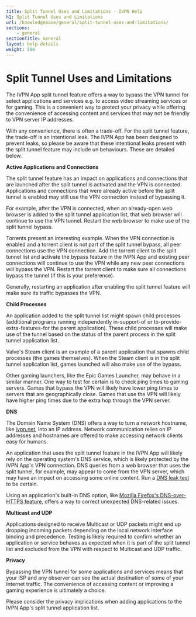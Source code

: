 ```yaml
---
title: Split Tunnel Uses and Limitations - IVPN Help
h1: Split Tunnel Uses and Limitations
url: /knowledgebase/general/split-tunnel-uses-and-limitations/
sections:
    - general
sectionTitle: General
layout: help-details
weight: 590
---
```

# Split Tunnel Uses and Limitations

The IVPN App split tunnel feature offers a way to bypass the VPN tunnel for select applications and services e.g. to access video streaming services or for gaming. This is a convenient way to protect your privacy while offering the convenience of accessing content and services that may not be friendly to VPN server IP addresses.

With any convenience, there is often a trade-off. For the split tunnel feature, the trade-off is an intentional leak. The IVPN App has been designed to prevent leaks, so please be aware that these intentional leaks present with the split tunnel feature may include un behaviours. These are detailed below.

**Active Applications and Connections**

The split tunnel feature has an impact on applications and connections that are launched after the split tunnel is activated and the VPN is connected. Applications and connections that were already active before the split tunnel is enabled may still use the VPN connection instead of bypassing it.

For example, after the VPN is connected, when an already-open web browser is added to the split tunnel application list, that web browser will continue to use the VPN tunnel. Restart the web browser to make use of the split tunnel bypass.

Torrents present an interesting example. When the VPN connection is enabled and a torrent client is not part of the split tunnel bypass, all peer connections use the VPN connection. Add the torrent client to the split tunnel list and activate the bypass feature in the IVPN App and existing peer connections will continue to use the VPN while any new peer connections will bypass the VPN. Restart the torrent client to make sure all connections bypass the tunnel (if this is your preference).

Generally, restarting an application after enabling the split tunnel feature will make sure its traffic bypasses the VPN.

**Child Processes**

An application added to the split tunnel list might spawn child processes (additional programs running independently in-support-of or to-provide-extra-features-for the parent application). These child processes will make use of the tunnel based on the status of the parent process in the split tunnel application list.

Valve's Steam client is an example of a parent application that spawns child processes (the games themselves). When the Steam client is in the split tunnel application list, games launched will also make use of the bypass.

Other gaming launchers, like the Epic Games Launcher, may behave in a similar manner. One way to test for certain is to check ping times to gaming servers. Games that bypass the VPN will likely have lower ping times to servers that are geographically close. Games that use the VPN will likely have higher ping times due to the extra hop through the VPN server.

**DNS**

The Domain Name System (DNS) offers a way to turn a network hostname, like [ivpn.net](http://ivpn.net), into an IP address. Network communication relies on IP addresses and hostnames are offered to make accessing network clients easy for humans.

An application that uses the split tunnel feature in the IVPN App will likely rely on the operating system's DNS service, which is likely protected by the IVPN App's VPN connection. DNS queries from a web browser that uses the split tunnel, for example, may appear to come from the VPN server, which may have an impact on accessing some online content. Run a [DNS leak test](https://www.dnsleaktest.com/) to be certain.

Using an application's built-in DNS option, like [Mozilla Firefox's DNS-over-HTTPS feature](https://support.mozilla.org/en-US/kb/firefox-dns-over-https#w_manually-enabling-and-disabling-dns-over-https), offers a way to correct unexpected DNS-related issues.

**Multicast and UDP**

Applications designed to receive Multicast or UDP packets might end up dropping incoming packets depending on the local network interface binding and precedence. Testing is likely required to confirm whether an application or service behaves as expected when it is part of the split tunnel list and excluded from the VPN with respect to Multicast and UDP traffic.

**Privacy**

Bypassing the VPN tunnel for some applications and services means that your ISP and any observer can see the actual destination of some of your Internet traffic. The convenience of accessing content or improving a gaming experience is ultimately a choice.

Please consider the privacy implications when adding applications to the IVPN App's split tunnel application list.
